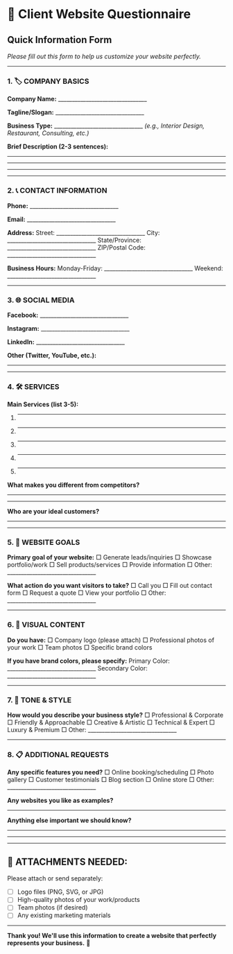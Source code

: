 # 📝 Client Website Questionnaire

## **Quick Information Form**

*Please fill out this form to help us customize your website perfectly.*

---

### **1. 🏷️ COMPANY BASICS**

**Company Name:** ________________________________

**Tagline/Slogan:** ________________________________

**Business Type:** ________________________________
*(e.g., Interior Design, Restaurant, Consulting, etc.)*

**Brief Description (2-3 sentences):**
_________________________________________________
_________________________________________________
_________________________________________________

---

### **2. 📞 CONTACT INFORMATION**

**Phone:** ________________________________

**Email:** ________________________________

**Address:**
Street: ________________________________
City: ________________________________
State/Province: ________________________________
ZIP/Postal Code: ________________________________

**Business Hours:**
Monday-Friday: ________________________________
Weekend: ________________________________

---

### **3. 🌐 SOCIAL MEDIA**

**Facebook:** ________________________________

**Instagram:** ________________________________

**LinkedIn:** ________________________________

**Other (Twitter, YouTube, etc.):**
_________________________________________________

---

### **4. 🛠️ SERVICES**

**Main Services (list 3-5):**
1. ________________________________
2. ________________________________
3. ________________________________
4. ________________________________
5. ________________________________

**What makes you different from competitors?**
_________________________________________________
_________________________________________________

**Who are your ideal customers?**
_________________________________________________

---

### **5. 🎯 WEBSITE GOALS**

**Primary goal of your website:**
□ Generate leads/inquiries
□ Showcase portfolio/work
□ Sell products/services
□ Provide information
□ Other: ________________________________

**What action do you want visitors to take?**
□ Call you
□ Fill out contact form
□ Request a quote
□ View your portfolio
□ Other: ________________________________

---

### **6. 📸 VISUAL CONTENT**

**Do you have:**
□ Company logo (please attach)
□ Professional photos of your work
□ Team photos
□ Specific brand colors

**If you have brand colors, please specify:**
Primary Color: ________________________________
Secondary Color: ________________________________

---

### **7. 💬 TONE & STYLE**

**How would you describe your business style?**
□ Professional & Corporate
□ Friendly & Approachable
□ Creative & Artistic
□ Technical & Expert
□ Luxury & Premium
□ Other: ________________________________

---

### **8. 📋 ADDITIONAL REQUESTS**

**Any specific features you need?**
□ Online booking/scheduling
□ Photo gallery
□ Customer testimonials
□ Blog section
□ Online store
□ Other: ________________________________

**Any websites you like as examples?**
_________________________________________________

**Anything else important we should know?**
_________________________________________________
_________________________________________________

---

## **📎 ATTACHMENTS NEEDED:**

Please attach or send separately:
- [ ] Logo files (PNG, SVG, or JPG)
- [ ] High-quality photos of your work/products
- [ ] Team photos (if desired)
- [ ] Any existing marketing materials

---

**Thank you! We'll use this information to create a website that perfectly represents your business.** 🚀